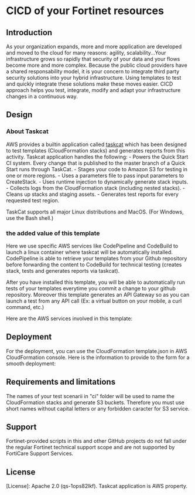 # CICD of your Fortinet resources


## Introduction

As your organization expands, more and more application are developed and moved to the cloud for many reasons: agility, scalability...Your infrastructure grows so rapidly that security of your data and your flows become more and more complex. Because the public cloud providers have a shared responsability model, it is your concern to integrate third party security solutions into your hybrid infrastructure. 
Using templates to test and quickly integrate these solutions make these moves easier. CICD approach helps you test, integrate, modify and adapt your infrastructure changes in a continuous way.


## Design

### About Taskcat
AWS provides a builtin application called <a href="https://aws-quickstart.github.io/auto-testing.html">taskcat</a> which has been designed to test templates (CloudFormation stacks) and generates reports from this activity.
Taskcat application handles the following:
    - Powers the Quick Start CI system. Every change that is published to the master branch of a Quick Start runs through TaskCat.
    - Stages your code to Amazon S3 for testing in one or more regions.
    - Uses a parameters file to pass input parameters to CreateStack.
    - Uses runtime injection to dynamically generate stack inputs.
    - Collects logs from the CloudFormation stack (including nested stacks).
    - Cleans up stacks and staging assets.
    - Generates test reports for every requested test region.

TaskCat supports all major Linux distributions and MacOS. (For Windows, use the Bash shell.)

### the added value of this template
Here we use specific AWS services like CodePipeline and CodeBuild to launch a linux container where taskcat will be automatically installed. CodePipeline is able to retrieve your templates from your Github repository before forwarding the content to CodeBuild for technical testing (creates stack, tests and generates reports via taskcat).

After you have installed this template, you will be able to automatically run tests of your templates everytime you commit a change to your github repository. 
Moreover this template generates an API Gateway so as you can launch a test from any API call (Ex: a virtual button on your mobile, a curl command, etc.)

Here are the AWS services involved in this template:


## Deployment

For the deployment, you can use the CloudFormation template.json in AWS CloudFormation console.
Here is the information to provide to the form for a smooth deployment:



## Requirements and limitations

The names of your test scenarii in "ci" folder will be used to name the CloudFormation stacks and generate S3 buckets. Therefore you must use short names without capital letters or any forbidden caracter for S3 service.

## Support
Fortinet-provided scripts in this and other GitHub projects do not fall under the regular Fortinet technical support scope and are not supported by FortiCare Support Services.

## License
[License]: Apache 2.0 (qs-1ops82lkf). Taskcat application is AWS property.
